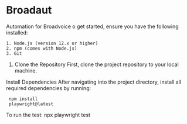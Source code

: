 # Broadaut
Automation for Broadvoice
o get started, ensure you have the following installed:

	1. Node.js (version 12.x or higher)
	2. npm (comes with Node.js)
	3. Git

1. Clone the Repository
First, clone the project repository to your local machine.		

 Install Dependencies
After navigating into the project directory, install all required dependencies by running:
			
	 npm install
     playwright@latest 


To run the test:
npx playwright test
